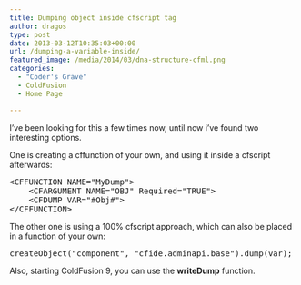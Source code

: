 ```yaml
---
title: Dumping object inside cfscript tag
author: dragos
type: post
date: 2013-03-12T10:35:03+00:00
url: /dumping-a-variable-inside/
featured_image: /media/2014/03/dna-structure-cfml.png
categories:
  - "Coder's Grave"
  - ColdFusion
  - Home Page

---
```

I&#8217;ve been looking for this a few times now, until now i&#8217;ve found two interesting options.

One is creating a cffunction of your own, and using it inside a cfscript afterwards:

<pre class="prettyprint">&#60;CFFUNCTION NAME="MyDump"&#62;
    &#60;CFARGUMENT NAME="OBJ" Required="TRUE"&#62;
    &#60;CFDUMP VAR="#Obj#"&#62;
&#60;/CFFUNCTION&#62;</pre>

<!--more-->The other one is using a 100% cfscript approach, which can also be placed in a function of your own:

<pre class="prettyprint">createObject("component", "cfide.adminapi.base").dump(var);</pre>

Also, starting ColdFusion 9, you can use the **writeDump** function.